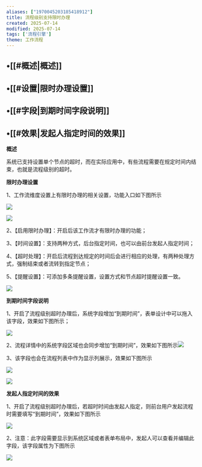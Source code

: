 ```yaml
---
aliases: ["1970045203185418912"]
title: 流程级别支持限时办理
created: 2025-07-14
modified: 2025-07-14
tags: ['流程引擎']
theme: 工作流程
---
```


## •[[#概述|概述]]

## •[[#设置|限时办理设置]]

## •[[#字段|到期时间字段说明]]

## •[[#效果|发起人指定时间的效果]]

**概述**

系统已支持设置单个节点的超时，而在实际应用中，有些流程需要在规定时间内结束，也就是流程级别的超时。

**限时办理设置**

1、工作流维度设置上有限时办理的相关设置，功能入口如下图所示

![](745857fa2d3377d27de28c6dba93b5e9.jpg)

![](a264a1934804f7148c30810555fa4046.jpg)

2、【启用限时办理】：开启后该工作流才有限时办理的功能；

3、【时间设置】：支持两种方式，后台指定时间，也可以由前台发起人指定时间；

4、【超时处理】：开启后流程到达规定的时间后会进行相应的处理，有两种处理方式，强制结束或者流转到指定节点；

5、【提醒设置】：可添加多条提醒设置，设置方式和节点超时提醒设置一致。

![](c3a7ce9f5770e36e563e13d746281d83.jpg)

**到期时间字段说明**

1、开启了流程级别超时办理后，系统字段增加“到期时间”，表单设计中可以拖入该字段，效果如下图所示；

![](5540beec2827c9d5aa1cd4f881140b0d.jpg)

2、流程详情中的系统字段区域也会同步增加“到期时间”，效果如下图所示![](011b7535d99c44ff080d0725fd564624.jpg)

3、该字段也会在流程列表中作为显示列展示，效果如下图所示

![](2b46fb92f5bacaa728e48ba1c22f5145.jpg)

![](175d3c5ccadd7ee6342929ba865db645.jpg)

**发起人指定时间的效果**

1、开启了流程级别超时办理后，若超时时间由发起人指定，则前台用户发起流程时需要填写“到期时间”，效果如下图所示

![](af31ec5cd24db412173221192183c439.jpg)

2、注意：此字段需要显示到系统区域或者表单布局中，发起人可以查看并编辑此字段，该字段属性为下图所示

![](7b9915d1dc8d19424988d38626a9cf4f.jpg)
